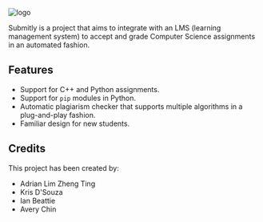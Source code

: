 ![logo](https://github.com/alzt4/4000Y/assets/75085069/e0f8e8b7-a255-47d2-9c89-64f0fdac656b)

Submitly is a project that aims to integrate with an LMS (learning management system) to accept and grade Computer Science assignments in an automated fashion.

## Features

* Support for C++ and Python assignments.
* Support for `pip` modules in Python.
* Automatic plagiarism checker that supports multiple algorithms in a plug-and-play fashion.
* Familiar design for new students.

## Credits
This project has been created by:
* Adrian Lim Zheng Ting
* Kris D'Souza
* Ian Beattie
* Avery Chin
